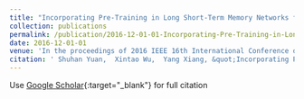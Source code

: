 ```yaml
---
title: "Incorporating Pre-Training in Long Short-Term Memory Networks for Tweets Classification"
collection: publications
permalink: /publication/2016-12-01-01-Incorporating-Pre-Training-in-Long-Short-Term-Memory-Networks-for-Tweets-Classification
date: 2016-12-01-01
venue: 'In the proceedings of 2016 IEEE 16th International Conference on Data Mining (ICDM)'
citation: ' Shuhan Yuan,  Xintao Wu,  Yang Xiang, &quot;Incorporating Pre-Training in Long Short-Term Memory Networks for Tweets Classification.&quot; In the proceedings of 2016 IEEE 16th International Conference on Data Mining (ICDM), 2016-12.'
---
```

Use [Google Scholar](https://scholar.google.com/scholar?q=Incorporating+Pre+Training+in+Long+Short+Term+Memory+Networks+for+Tweets+Classification){:target="_blank"} for full citation